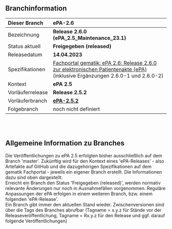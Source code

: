 ## Branchinformation

|Dieser Branch|ePA-2.6|
|:----|:----|
| Bezeichnung  | __Release 2.6.0__ </br> __(ePA_2.5_Maintenance_23.1)__   |
| Status aktuell | __Freigegeben (released)__      |
| Releasedatum    | __14.04.2023__    |
| Spezifikationen| [Fachportal gematik: ePA 2.6: Release 2.6.0 zur elektronischen Patientenakte (ePA)](https://fachportal.gematik.de/schnelleinstieg/downloadcenter/releases#c7516)</br>(inklusive Ergänzungen 2.6.0-1 und 2.6.0-2) |
| Kontext| __ePA 2.5__|
| Vorläuferrelease| __Release 2.5.2__|
| Vorläuferbranch | [**ePA-2.5.2**](https://github.com/gematik/api-ePA/tree/ePA-2.5.2)|
| Folgebranch | noch nicht definiert |


</br>
</br>

## Allgemeine Information zu Branches
Die Veröffentlichungen zu ePA 2.5 erfolgten bisher ausschließlich auf dem Branch 'master'.
Zukünftig wird für den Kontext eines 'ePA-Releases' - also Artefakte auf GitHub und die dazugehörigen Spezifikationen auf dem gematik Fachportal - jeweils ein eigener Branch erstellt. Die Informationen dazu sind oben dargestellt.</br> 
Erreicht ein Branch den Status 'Freigegeben (released)', werden normativ relevante Änderungen nur noch in Ausnahmefällen vorgenommen. Reguläre Anpassungen der ePA erfolgen in einem weiteren Branch, bzw. einem folgenden 'ePA-Release'.</br>
Ein Branch gibt immer den aktuellen Stand wieder. Zwischenversionen sind über die Tags des Branches abrufbar (Tagname = x.y.z für Stände vor der Releaseveröffentlichung, Tagname = Rx.y.z für den Release und ggf. darauf folgende Veröffentlichungen)